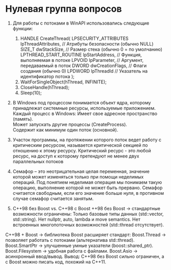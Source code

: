 # Нулевая группа вопросов   

1. Для работы с потоками в WinAPI использовались следующие функции:
   1) HANDLE CreateThread(
    LPSECURITY_ATTRIBUTES lpThreadAttributes,  // Атрибуты безопасности (обычно NULL)
    SIZE_T dwStackSize,                        // Размер стека (обычно 0 = по умолчанию)
    LPTHREAD_START_ROUTINE lpStartAddress,     // Функция, выполняемая в потоке
    LPVOID lpParameter,                        // Аргумент, передаваемый в поток
    DWORD dwCreationFlags,                     // Флаги создания (обычно 0)
    LPDWORD lpThreadId                         // Указатель на идентификатор потока
);  
   2) WaitForSingleObject(hThread, INFINITE);
   3) CloseHandle(hThread);
   4) Sleep(10);

2. В Windows под процессом понимается объект ядра, которому принадлежат системные ресурсы, 
используемые приложением.
Каждый процесс в Windows:
Имеет свое адресное пространство (память).  
Может запускать другие процессы (CreateProcess).  
Содержит как минимум один поток (основной).

3. Участок программы, на протяжении которого поток ведет работу с критическим ресурсом, называется критической секцией по отношению к этому ресурсу. Критический ресурс - это любой ресурс, на доступ к которому претендуют не менее двух параллельных потоков    

4. Семафор – это неотрицательная целая переменная, значение которой может изменяться только при помощи неделимых операций. Под понятием неделимая операция мы понимаем такую операцию, выполнение 
которой не может быть прервано. Семафор считается свободным, если его значение больше нуля, в противном случае семафор считается занятым.

5.  C++98 без Boost vs. C++98 с Boost
++98 без Boost → стандартные возможности ограничены:
Только базовые типы данных (std::vector, std::string).
Нет nullptr, auto, lambda и move semantics.
Нет встроенных многопоточных возможностей (std::thread отсутствует).

C++98 + Boost → библиотека Boost расширяет стандарт:
Boost.Thread → позволяет работать с потоками (альтернатива std::thread).
Boost.SmartPtr → улучшенные умные указатели (boost::shared_ptr).
Boost.Filesystem → удобная работа с файлами.
Boost.Asio → асинхронный ввод/вывод.
Вывод: C++98 без Boost сильно ограничен, а с Boost можно писать код, похожий на C++11.

  

